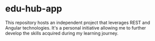 # edu-hub-app
This repository hosts an independent project that leverages REST and Angular technologies. It's a personal initiative allowing me to further develop the skills acquired during my learning journey.
